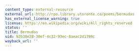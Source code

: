 ```yaml
---
content_type: external-resource
external_url: http://rpo.library.utoronto.ca/poems/bermudas
has_external_license_warning: true
license: https://en.wikipedia.org/wiki/All_rights_reserved
status: ''
title: Bermudas
uid: 92b38e28-30ef-4c32-93ec-8aeac2d1799c
wayback_url: ''
---
```

